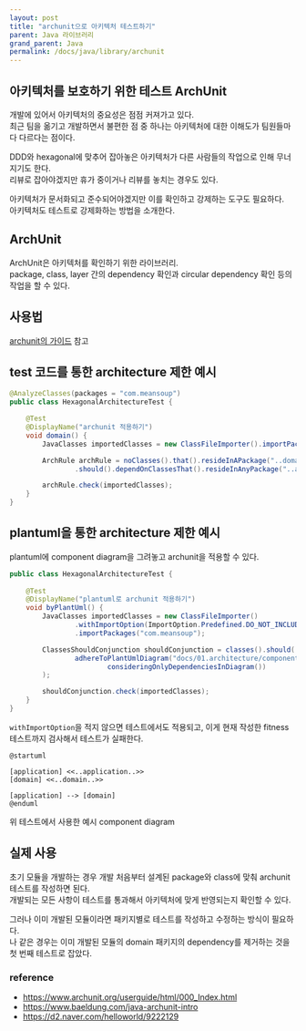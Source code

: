 ```yaml
---
layout: post
title: "archunit으로 아키텍처 테스트하기"
parent: Java 라이브러리
grand_parent: Java
permalink: /docs/java/library/archunit
---
```


## 아키텍처를 보호하기 위한 테스트 ArchUnit

개발에 있어서 아키텍처의 중요성은 점점 커져가고 있다.  
최근 팀을 옮기고 개발하면서 불편한 점 중 하나는 아키텍처에 대한 이해도가 팀원들마다 다르다는 점이다.  

DDD와 hexagonal에 맞추어 잡아놓은 아키텍처가 다른 사람들의 작업으로 인해 무너지기도 한다.  
리뷰로 잡아야겠지만 휴가 중이거나 리뷰를 놓치는 경우도 있다.  

아키텍처가 문서화되고 준수되어야겠지만 이를 확인하고 강제하는 도구도 필요하다.  
아키텍처도 테스트로 강제화하는 방법을 소개한다.

## ArchUnit

ArchUnit은 아키텍처를 확인하기 위한 라이브러리.  
package, class, layer 간의 dependency 확인과 circular dependency 확인 등의 작업을 할 수 있다.

## 사용법

[archunit의 가이드](https://www.archunit.org/userguide/html/000_Index.html) 참고

## test 코드를 통한 architecture 제한 예시

```java
@AnalyzeClasses(packages = "com.meansoup")
public class HexagonalArchitectureTest {

    @Test
    @DisplayName("archunit 적용하기")
    void domain() {
        JavaClasses importedClasses = new ClassFileImporter().importPackages("com.meansoup");

        ArchRule archRule = noClasses().that().resideInAPackage("..domain..")
                .should().dependOnClassesThat().resideInAnyPackage("..adapter..", "..application..");

        archRule.check(importedClasses);
    }
}
```

## plantuml을 통한 architecture 제한 예시

plantuml에 component diagram을 그려놓고 archunit을 적용할 수 있다.  

```java
public class HexagonalArchitectureTest {
    
    @Test
    @DisplayName("plantuml로 archunit 적용하기")
    void byPlantUml() {
        JavaClasses importedClasses = new ClassFileImporter()
                .withImportOption(ImportOption.Predefined.DO_NOT_INCLUDE_TESTS)
                .importPackages("com.meansoup");

        ClassesShouldConjunction shouldConjunction = classes().should(
                adhereToPlantUmlDiagram("docs/01.architecture/component/architecture.puml",
                        consideringOnlyDependenciesInDiagram())
        );

        shouldConjunction.check(importedClasses);
    }
}
```

`withImportOption`을 적지 않으면 테스트에서도 적용되고, 이게 현재 작성한 fitness 테스트까지 검사해서 테스트가 실패한다.

```plantuml
@startuml

[application] <<..application..>>
[domain] <<..domain..>>

[application] --> [domain]
@enduml
```

위 테스트에서 사용한 예시 component diagram


## 실제 사용

초기 모듈을 개발하는 경우 개발 처음부터 설계된 package와 class에 맞춰 archunit 테스트를 작성하면 된다.  
개발되는 모든 사항이 테스트를 통과해서 아키텍처에 맞게 반영되는지 확인할 수 있다.  

그러나 이미 개발된 모듈이라면 패키지별로 테스트를 작성하고 수정하는 방식이 필요하다.  
나 같은 경우는 이미 개발된 모듈의 domain 패키지의 dependency를 제거하는 것을 첫 번째 테스트로 잡았다.  

### reference

- https://www.archunit.org/userguide/html/000_Index.html
- https://www.baeldung.com/java-archunit-intro
- https://d2.naver.com/helloworld/9222129